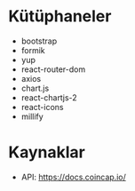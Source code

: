 # Kütüphaneler

- bootstrap
- formik
- yup
- react-router-dom
- axios
- chart.js
- react-chartjs-2
- react-icons
- millify

# Kaynaklar

- API: https://docs.coincap.io/
